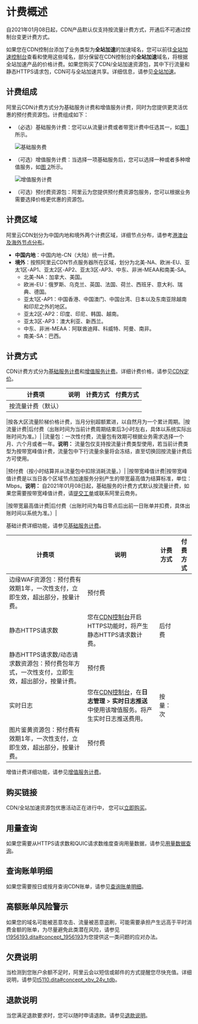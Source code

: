 # 计费概述

自2021年01月08日起，CDN产品默认仅支持按流量计费方式，开通后不可通过控制台变更计费方式。

如果您在CDN控制台添加了业务类型为**全站加速**的加速域名，您可以前往[全站加速控制台](https://account.alibabacloud.com/login/login.htm)查看和使用这些域名，部分保留在CDN控制台的**全站加速**域名，将根据全站加速产品的价格计费。如果您购买了CDN/全站加速资源包，其中下行流量和静态HTTPS请求包，CDN可与全站加速共享。详细信息，请参见[全站加速]()。

## 计费组成

阿里云CDN计费方式分为基础服务计费和增值服务计费，同时为您提供更灵活优惠的预付费资源包。计费组成如下：

-   （必选）基础服务计费：您可以从流量计费或者带宽计费中任选其一，如[图 1](#fig_d1o_sya_nvk)所示。

    ![基础服务费](../images/p246598.png "基础服务费")

-   （可选）增值服务计费：当选择一项基础服务后，您可以选择一种或者多种增值服务，如[图 2](#fig_65f_7c9_gqh)所示。

    ![增值服务计费](../images/p246609.png "增值服务费")

-   （可选）预付费资源包：阿里云为您提供预付费资源包服务，您可以根据业务需要选择价格更优惠的资源包。

## 计费区域

阿里云CDN划分为中国内地和境外两个计费区域，详细节点分布，请参考[港澳台及海外节点分布](https://www.alibabacloud.com/help/zh/doc-detail/163587.htm)。

-   **中国内地**：中国内地-CN（大陆）统一计费。
-   **境外**：按照阿里云CDN节点服务器所在区域，划分为北美-NA、欧洲-EU、亚太1区-AP1、亚太2区-AP2、亚太3区-AP3、中东、非洲-MEAA和南美-SA。
    -   北美-NA：加拿大、美国。
    -   欧洲-EU：俄罗斯、乌克兰、英国、法国、荷兰、西班牙、意大利、瑞典、德国。
    -   亚太1区-AP1：中国香港、中国澳门、中国台湾、日本以及东南亚除越南和印尼之外的地区。
    -   亚太2区-AP2：印度、印尼、韩国、越南。
    -   亚太3区-AP3：澳大利亚、新西兰。
    -   中东、非洲-MEAA：阿联酋迪拜、科威特、阿曼、南非。
    -   南美-SA：巴西。

## 计费方式

CDN计费方式分为[基础服务计费](#table_wbd_iye_txc)和[增值服务计费](#table_ci9_2ze_f7w)。详细计费价格，请参见[CDN定价](https://www.alibabacloud.com/zh/product/cdn/pricing?spm=a2796.7980202.1167822.1.16755f45tSDVja)。

|计费项|说明|计费方式|付费方式|
|---|--|----|----|
|按流量计费（默认）

|按各大区流量阶梯价格计费，当月分别超额累进，以自然月为一个累计周期。|按流量计费|后付费（出账时间为当前计费周期结束后3小时左右，具体以系统实际出账时间为准。）|
|流量包：一次性付费，流量包有效期可根据业务需求选择一个月、六个月或者一年。**说明：** 流量包仅支持按流量计费类型使用，若当前计费类型为按带宽峰值计费，流量包中下行流量余量将会冻结，直至切换回按流量计费后方可使用。

|预付费（按小时结算并从流量包中扣除消耗流量。）|
|按带宽峰值计费|按带宽峰值计费是以当日各个区域节点加速服务分别产生的带宽最高值为结算标准，单位：Mbps。**说明：** 自2021年01月08日起，基础服务的计费方式默认按流量计费，如果您需要按带宽峰值计费，请[提交工单](https://workorder-intl.console.aliyun.com/?spm=5176.2020520001.aliyun_topbar.18.dbd44bd3e4f845#/ticket/createIndex)或联系阿里云商务。

|按带宽最高值计费|后付费（出账时间为每日零点后出前一日账单并扣费，具体出账时间以系统为准。）|

基础计费详细功能，请参见[基础服务计费](/intl.zh-CN/产品计费/计费方式/基础服务计费.md)。

|计费项|说明|计费方式|付费方式|
|---|--|----|----|
|边缘WAF资源包：预付费有效期1年，一次性支付，立即生效，超出部分，按量计费。|预付费|
|静态HTTPS请求数|您在[CDN控制台](https://account.alibabacloud.com/login/login.htm)开启HTTPS功能时，将产生静态HTTPS请求数计费。|后付费|
|静态HTTPS请求数/动态请求数资源包：预付费包年方式，一次性支付，立即生效，超出部分，按量计费。|预付费|
|实时日志|您在[CDN控制台](https://cdn.console.aliyun.com)，在**日志管理** \> **实时日志推送**中使用该增值服务。将产生实时日志推送费用。|按量：次|
|图片鉴黄资源包：预付费有效期1年，一次性支付，立即生效，超出部分，按量计费。|预付费|

增值计费详细功能，请参见[增值服务计费](/intl.zh-CN/产品计费/计费方式/增值服务计费.md)。

## 购买链接

CDN/全站加速资源包优惠活动正在进行中， 您可以[立即购买](https://common-buy-intl.aliyun.com/?commodityCode=%20cdn_bag_intl#/buy)。

## 用量查询

如果您需要从HTTPS请求数和QUIC请求数维度查询用量数据，请参见[用量数据查询](/intl.zh-CN/产品计费/用量和账单查询/用量数据查询.md)。

## 查询账单明细

如果您需要按日或按月查询CDN账单，请参见[查询账单明细](/intl.zh-CN/产品计费/用量和账单查询/查询账单明细.md)。

## 高额账单风险警示

如果您的域名可能被恶意攻击、流量被恶意盗刷，可能需要承担产生远高于平时消费金额的账单，为尽量避免此类潜在风险，请参见[t1956193.dita\#concept\_1956193](/intl.zh-CN/产品计费/用量和账单查询/高额账单风险警示.md)为您提供这一类问题的应对办法。

## 欠费说明

当检测到您账户余额不足时，阿里云会以短信或邮件的方式提醒您尽快充值。详细说明，请参见[t5110.dita\#concept\_xbv\_24v\_tdb](/intl.zh-CN/产品计费/欠费说明.md)。

## 退款说明

当您满足退款要求时，您可以随时申请退款。请参见[退款说明](/intl.zh-CN/产品计费/退款说明.md)。

